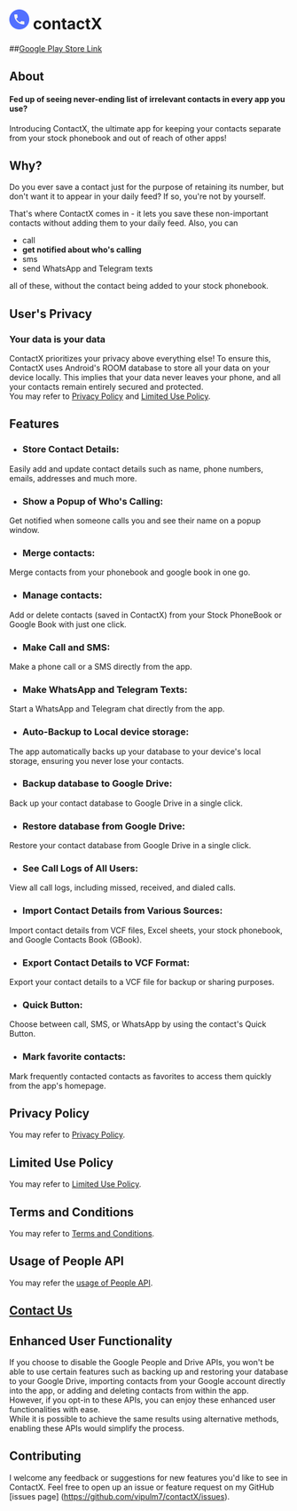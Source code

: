 # ![ContactX logo](Contact.png) contactX

##[Google Play Store Link](https://play.google.com/store/apps/details?id=com.vipulmittal.contactx)

## About
#### Fed up of seeing never-ending list of irrelevant contacts in every app you use? 
Introducing ContactX, the ultimate app for keeping your contacts separate from your stock phonebook and out of reach of other apps!

## Why?
Do you ever save a contact just for the purpose of retaining its number, but don't want it to appear in your daily feed? If so, you're not by yourself.

That's where ContactX comes in - it lets you save these non-important contacts without adding them to your daily feed. Also, you can
- call
- **get notified about who's calling**
- sms
- send WhatsApp and Telegram texts

all of these, without the contact being added to your stock phonebook.

## User's Privacy
### Your data is your data
ContactX prioritizes your privacy above everything else! To ensure this, ContactX uses Android's ROOM database to store all your data on your device locally. This implies that your data never leaves your phone, and all your contacts remain entirely secured and protected.\
You may refer to [Privacy Policy](/PrivacyPolicy.md) and [Limited Use Policy](/LimitedUsePolicy.md).

## Features

- ### Store Contact Details:
Easily add and update contact details such as name, phone numbers, emails, addresses and much more.
- ### Show a Popup of Who's Calling: 
Get notified when someone calls you and see their name on a popup window.
- ### Merge contacts:
Merge contacts from your phonebook and google book in one go.
- ### Manage contacts:
Add or delete contacts (saved in ContactX) from your Stock PhoneBook or Google Book with just one click.
- ### Make Call and SMS:
Make a phone call or a SMS directly from the app.
- ### Make WhatsApp and Telegram Texts: 
Start a WhatsApp and Telegram chat directly from the app.
- ### Auto-Backup to Local device storage:
The app automatically backs up your database to your device's local storage, ensuring you never lose your contacts.
- ### Backup database to Google Drive:
Back up your contact database to Google Drive in a single click.
- ### Restore database from Google Drive:
Restore your contact database from Google Drive in a single click.
- ### See Call Logs of All Users: 
View all call logs, including missed, received, and dialed calls.
- ### Import Contact Details from Various Sources:
Import contact details from VCF files, Excel sheets, your stock phonebook, and Google Contacts Book (GBook).
- ### Export Contact Details to VCF Format:
Export your contact details to a VCF file for backup or sharing purposes.
- ### Quick Button:
Choose between call, SMS, or WhatsApp by using the contact's Quick Button.
- ### Mark favorite contacts:
Mark frequently contacted contacts as favorites to access them quickly from the app's homepage.

## Privacy Policy
You may refer to [Privacy Policy](/PrivacyPolicy.md).

## Limited Use Policy
You may refer to [Limited Use Policy](/LimitedUsePolicy.md).

## Terms and Conditions
You may refer to [Terms and Conditions](/TermsAndConditions.md).

## Usage of People API
You may refer the [usage of People API](/PeopleAPI.md).

## [Contact Us](/ContactUs.md)


## Enhanced User Functionality
If you choose to disable the Google People and Drive APIs, you won't be able to use certain features such as backing up and restoring your database to your Google Drive, importing contacts from your Google account directly into the app, or adding and deleting contacts from within the app.\
However, if you opt-in to these APIs, you can enjoy these enhanced user functionalities with ease.\
While it is possible to achieve the same results using alternative methods, enabling these APIs would simplify the process.


## Contributing
I welcome any feedback or suggestions for new features you'd like to see in ContactX. Feel free to open up an issue or feature request on my GitHub [issues page] (https://github.com/vipulm7/contactX/issues).
